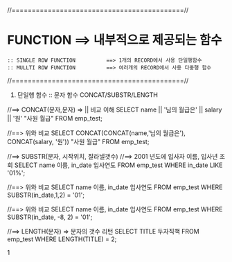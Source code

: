 //===========================================//
# FUNCTION ==> 내부적으로 제공되는 함수
    :: SINGLE ROW FUNCTION          ==> 1개의 RECORD에서 사용 단일행함수
    :: MULLTI ROW FUNCTION          ==> 여러개의 RECORD에서 사용 다중행 함수


//===========================================//
1. 단일행 함수 :: 문자 함수 CONCAT/SUBSTR/LENGTH

//==> CONCAT(문자,문자) => || 비교 이해
SELECT
name || '님의 월급은' || salary || '원' "사원 월급"
FROM emp_test;

//==> 위와 비교
SELECT
CONCAT(CONCAT(name,'님의 월급은'), CONCAT(salary, '원')) "사원 월급"
FROM emp_test;


//==> SUBSTR(문자, 시작위치, 잘라낼갯수)
//==> 2001 년도에 입사자 이름, 입사년 조회
SELECT
name 이름, in_date 입사연도
FROM emp_test
WHERE in_date LIKE '01%';

//==> 위와 비교
SELECT
name 이름, in_date 입사연도
FROM emp_test
WHERE SUBSTR(in_date,1,2) = '01';

//==> 위와 비교
SELECT
name 이름, in_date 입사연도 
FROM emp_test
WHERE SUBSTR(in_date, -8, 2) = '01';

//==> LENGTH(문자) => 문자의 갯수 리턴
SELECT
TITLE 두자직책
FROM emp_test
WHERE LENGTH(TITLE) = 2;

1